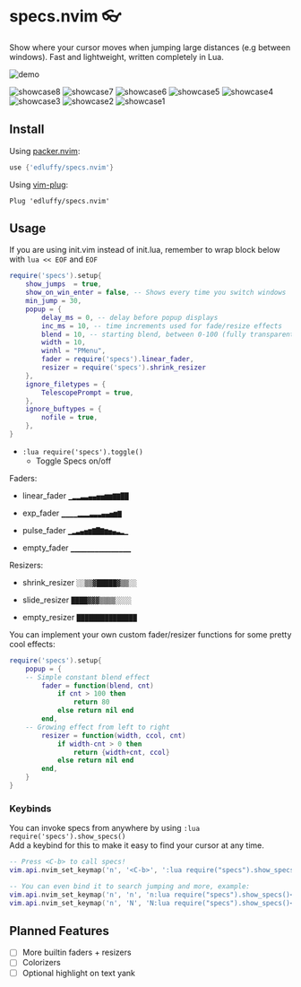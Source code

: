 # specs.nvim 👓

Show where your cursor moves when jumping large distances (e.g between windows). Fast and lightweight, written completely in Lua.

![demo](https://user-images.githubusercontent.com/28115337/111098526-90923e00-853b-11eb-8e7c-c5892d64c180.gif)

![showcase8](https://user-images.githubusercontent.com/28115337/112546694-aa404a80-8db1-11eb-8b1a-588ee62bfca5.gif)
![showcase7](https://user-images.githubusercontent.com/28115337/112546696-ab717780-8db1-11eb-8753-65205dd81535.gif)
![showcase6](https://user-images.githubusercontent.com/28115337/112546697-ab717780-8db1-11eb-85f4-9d68c2884103.gif)
![showcase5](https://user-images.githubusercontent.com/28115337/112546698-ac0a0e00-8db1-11eb-96bf-b1f3f5bca601.gif)
![showcase4](https://user-images.githubusercontent.com/28115337/112546699-ac0a0e00-8db1-11eb-8c6a-a1ecbdca410f.gif)
![showcase3](https://user-images.githubusercontent.com/28115337/112546700-ac0a0e00-8db1-11eb-80b7-f5ff0b9c052c.gif)
![showcase2](https://user-images.githubusercontent.com/28115337/112546701-aca2a480-8db1-11eb-8338-1cf695404881.gif)
![showcase1](https://user-images.githubusercontent.com/28115337/112546702-aca2a480-8db1-11eb-9cfb-8a068b06abf7.gif)

## Install

Using [packer.nvim](https://github.com/wbthomason/packer.nvim):

```lua
use {'edluffy/specs.nvim'}
```

Using [vim-plug](https://github.com/junegunn/vim-plug):

```vimscript
Plug 'edluffy/specs.nvim'
```

## Usage

If you are using init.vim instead of init.lua, remember to wrap block below with `lua << EOF` and `EOF`

```lua
require('specs').setup{
    show_jumps  = true,
    show_on_win_enter = false, -- Shows every time you switch windows
    min_jump = 30,
    popup = {
        delay_ms = 0, -- delay before popup displays
        inc_ms = 10, -- time increments used for fade/resize effects
        blend = 10, -- starting blend, between 0-100 (fully transparent), see :h winblend
        width = 10,
        winhl = "PMenu",
        fader = require('specs').linear_fader,
        resizer = require('specs').shrink_resizer
    },
    ignore_filetypes = {
        TelescopePrompt = true,
    },
    ignore_buftypes = {
        nofile = true,
    },
}
```

- `:lua require('specs').toggle()`
  - Toggle Specs on/off

Faders:

- linear_fader `▁▂▂▃▃▄▄▅▅▆▆▇▇██`
- exp_fader `▁▁▁▁▂▂▂▃▃▃▄▄▅▆▇`

- pulse_fader `▁▂▃▄▅▆▇█▇▆▅▄▃▂▁`

- empty_fader `▁▁▁▁▁▁▁▁▁▁▁▁▁▁▁`

Resizers:

- shrink_resizer `░░▒▒▓█████▓▒▒░░`

- slide_resizer `████▓▓▓▒▒▒▒░░░░`

- empty_resizer `███████████████`

You can implement your own custom fader/resizer functions for some pretty cool effects:

```lua
require('specs').setup{
    popup = {
	-- Simple constant blend effect
        fader = function(blend, cnt)
            if cnt > 100 then
                return 80
            else return nil end
        end,
	-- Growing effect from left to right
        resizer = function(width, ccol, cnt)
            if width-cnt > 0 then
                return {width+cnt, ccol}
            else return nil end
        end,
    }
}
```

### Keybinds

You can invoke specs from anywhere by using `:lua require('specs').show_specs()`  
Add a keybind for this to make it easy to find your cursor at any time.

```lua
-- Press <C-b> to call specs!
vim.api.nvim_set_keymap('n', '<C-b>', ':lua require("specs").show_specs()', { noremap = true, silent = true })

-- You can even bind it to search jumping and more, example:
vim.api.nvim_set_keymap('n', 'n', 'n:lua require("specs").show_specs()<CR>', { noremap = true, silent = true })
vim.api.nvim_set_keymap('n', 'N', 'N:lua require("specs").show_specs()<CR>', { noremap = true, silent = true })
```

## Planned Features

- [ ] More builtin faders + resizers
- [ ] Colorizers
- [ ] Optional highlight on text yank
